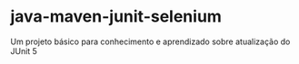 # java-maven-junit-selenium
Um projeto básico para conhecimento e aprendizado sobre atualização do JUnit 5
